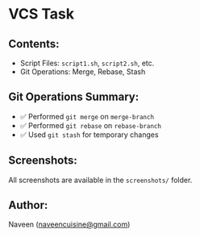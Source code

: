 # VCS Task

## Contents:
- Script Files: `script1.sh`, `script2.sh`, etc.
- Git Operations: Merge, Rebase, Stash

## Git Operations Summary:
- ✅ Performed `git merge` on `merge-branch`
- ✅ Performed `git rebase` on `rebase-branch`
- ✅ Used `git stash` for temporary changes

## Screenshots:
All screenshots are available in the `screenshots/` folder.

## Author:
Naveen (naveencuisine@gmail.com)
